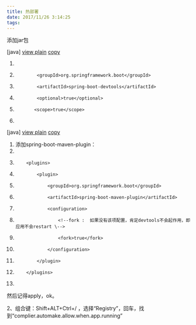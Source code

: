 ```yaml
---
title: 热部署
date: 2017/11/26 3:14:25
tags:
---
```



添加jar包

[java] [view plain](http://blog.csdn.net/xc_wt/article/details/78656620# "view plain") [copy](http://blog.csdn.net/xc_wt/article/details/78656620# "copy")

  1. <dependency>  
  2.             <groupId>org.springframework.boot</groupId>  
  3.             <artifactId>spring-boot-devtools</artifactId>  
  4.             <optional>true</optional>  
  5.            <scope>true</scope>  
  6. </dependency>  



  


[java] [view plain](http://blog.csdn.net/xc_wt/article/details/78656620# "view plain") [copy](http://blog.csdn.net/xc_wt/article/details/78656620# "copy")

  1. 添加spring-boot-maven-plugin：  
  2. <build>  
  3.         <plugins>  
  4.             <plugin>  
  5.                 <groupId>org.springframework.boot</groupId>  
  6.                 <artifactId>spring-boot-maven-plugin</artifactId>  
  7.                 <configuration>  
  8.                     <!--fork :  如果没有该项配置，肯定devtools不会起作用，即应用不会restart \-->  
  9.                     <fork>true</fork>  
  10.                 </configuration>  
  11.             </plugin>  
  12.         </plugins>  
  13.    </build>  



  


  


然后记得apply，ok。 

2、组合键：Shift+ALT+Ctrl+/ ，选择“Registry”，回车，找到“complier.automake.allow.when.app.running” 

  


  

